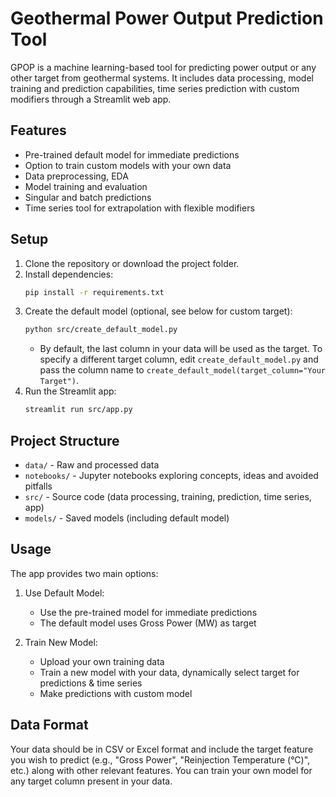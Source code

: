 # Geothermal Power Output Prediction Tool

GPOP is a machine learning-based tool for predicting power output or any other target from geothermal systems. It includes data processing, model training and prediction capabilities, time series prediction with custom modifiers through a Streamlit web app.

## Features
- Pre-trained default model for immediate predictions
- Option to train custom models with your own data
- Data preprocessing, EDA
- Model training and evaluation
- Singular and batch predictions
- Time series tool for extrapolation with flexible modifiers

## Setup
1. Clone the repository or download the project folder.
2. Install dependencies:
   ```bash
   pip install -r requirements.txt
   ```
3. Create the default model (optional, see below for custom target):
   ```bash
   python src/create_default_model.py
   ```
   - By default, the last column in your data will be used as the target. To specify a different target column, edit `create_default_model.py` and pass the column name to `create_default_model(target_column="Your Target")`.
4. Run the Streamlit app:
   ```bash
   streamlit run src/app.py
   ```

## Project Structure
- `data/` - Raw and processed data
- `notebooks/` - Jupyter notebooks exploring concepts, ideas and avoided pitfalls
- `src/` - Source code (data processing, training, prediction, time series, app)
- `models/` - Saved models (including default model)

## Usage
The app provides two main options:
1. Use Default Model:
   - Use the pre-trained model for immediate predictions
   - The default model uses Gross Power (MW) as target

2. Train New Model:
   - Upload your own training data
   - Train a new model with your data, dynamically select target for predictions & time series
   - Make predictions with custom model

## Data Format
Your data should be in CSV or Excel format and include the target feature you wish to predict (e.g., "Gross Power", "Reinjection Temperature (°C)", etc.) along with other relevant features. You can train your own model for any target column present in your data.